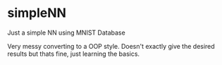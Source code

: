 # simpleNN
Just a simple NN using MNIST Database

Very messy converting to a OOP style. Doesn't exactly give the desired results but thats fine, just learning the basics.
